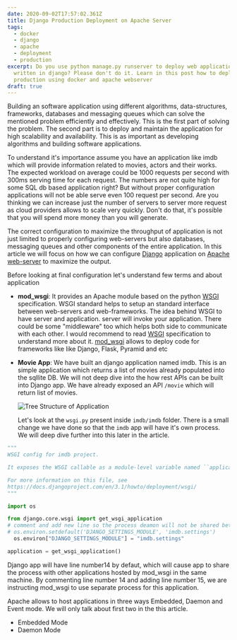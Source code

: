 ```yaml
---
date: 2020-09-02T17:57:02.361Z
title: Django Production Deployment on Apache Server
tags:
  - docker
  - django
  - apache
  - deployment
  - production
excerpt: Do you use python manage.py runserver to deploy web applications
  written in django? Please don't do it. Learn in this post how to deploy it in
  production using docker and apache webserver
draft: true
---
```

Building an software application using different algorithms, data-structures, frameworks, databases and messaging queues which can solve the mentioned problem efficiently and effectively. This is the first part of solving the problem. The second part is to deploy and maintain the application for high scalability and availability. This is as important as developing algorithms and building software applications.

To understand it's importance assume you have an application like imdb which will provide information related to movies, actors and their works. The expected workload on average could be 1000 requests per second with 300ms serving time for each request. The numbers are not quite high for some SQL db based application right? But without proper configuration applications will not be able serve even 100 request per second. Are you thinking we can increase just the number of servers to server more request as cloud providers allows to scale very quickly. Don't do that, it's possible that you will spend more money than you will generate.

The correct configuration to maximize the throughput of application is not just limited to properly configuring web-servers but also databases, messaging queues and other components of the entire application. In this article we will focus on how we can configure [Django](https://www.djangoproject.com/) application on [Apache web-server](https://httpd.apache.org/) to maximize the output.

Before looking at final configuration let's understand few terms and about application

* **mod_wsgi**: It provides an Apache module based on the python [WSGI](https://www.python.org/dev/peps/pep-3333/) specification. WSGI standard helps to setup an standard interface between web-servers and web-frameworks. The idea behind WSGI to have server and application. server will invoke your application. There could be some "middleware" too which helps both side to communicate with each other. I would recommend to read [WSGI](https://www.python.org/dev/peps/pep-3333/) specification to understand more about it.  [mod_wsgi](https://modwsgi.readthedocs.io/en/develop/index.html) allows to deploy code for frameworks like like Django, Flask, Pyramid and etc
* **Movie App**: We have built an django application named imdb. This is an simple application which returns a list of movies already populated into the sqllite DB. We will not deep dive into the how rest APIs can be built into Django app. We have already exposed an API `/movie` which will return list of movies.

  ![Tree Structure of Application](assets/screenshot-from-2020-09-06-21-13-16.png "Application Folder Structure")

  Let's look at the `wsgi.py` present inside `imdb/imdb` folder. There is a small change we have done so that the `imdb` app will have it's own process. We will deep dive further into this later in the article.

```python
"""
WSGI config for imdb project.

It exposes the WSGI callable as a module-level variable named ``application``.

For more information on this file, see
https://docs.djangoproject.com/en/3.1/howto/deployment/wsgi/
"""

import os

from django.core.wsgi import get_wsgi_application
# comment and add new line so the process deamon will not be shared between multiple applications
# os.environ.setdefault('DJANGO_SETTINGS_MODULE', 'imdb.settings')
  os.environ["DJANGO_SETTINGS_MODULE"] = "imdb.settings"

application = get_wsgi_application()
```

Django app will have line number14 by defaut, which will cause app to share the process with other applications hosted by mod_wsgi in the same machine. By commenting line number 14 and adding line number 15, we are instructing mod_wsgi to use separate process for this application.



Apache allows to host applications in three ways Embedded, Daemon and Event mode. We will only talk about first two in the this article.

* Embedded Mode
* Daemon Mode